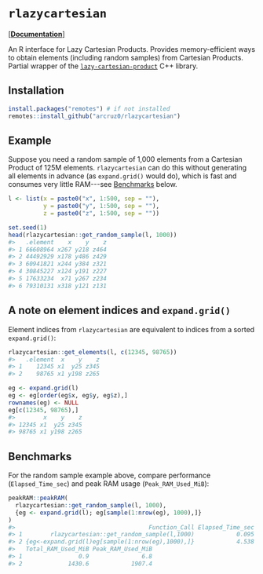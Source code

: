 # `rlazycartesian`

[[**Documentation**]](https://arcruz0.github.io/extra/rlazycartesian/)

An R interface for Lazy Cartesian Products. Provides memory-efficient ways to obtain elements (including random samples) from Cartesian Products. Partial wrapper of the [`lazy-cartesian-product`](https://github.com/tylerburdsall/lazy-cartesian-product) C++ library.

## Installation

``` r
install.packages("remotes") # if not installed
remotes::install_github("arcruz0/rlazycartesian")
```

## Example

Suppose you need a random sample of 1,000 elements from a Cartesian Product of 125M elements. `rlazycartesian` can do this without generating all elements in advance (as `expand.grid()` would do), which is fast and consumes very little RAM---see [Benchmarks](#benchmarks) below.

``` r
l <- list(x = paste0("x", 1:500, sep = ""),
          y = paste0("y", 1:500, sep = ""),
          z = paste0("z", 1:500, sep = ""))

set.seed(1)
head(rlazycartesian::get_random_sample(l, 1000))
#>   .element    x    y    z
#> 1 66608964 x267 y218 z464
#> 2 44492929 x178 y486 z429
#> 3 60941821 x244 y384 z321
#> 4 30845227 x124 y191 z227
#> 5 17633234  x71 y267 z234
#> 6 79310131 x318 y121 z131
```

## A note on element indices and `expand.grid()`

Element indices from `rlazycartesian` are equivalent to indices from a sorted `expand.grid()`:

``` r
rlazycartesian::get_elements(l, c(12345, 98765))
#>   .element  x    y    z
#> 1    12345 x1  y25 z345
#> 2    98765 x1 y198 z265

eg <- expand.grid(l)
eg <- eg[order(eg$x, eg$y, eg$z),]
rownames(eg) <- NULL
eg[c(12345, 98765),]
#>        x    y    z
#> 12345 x1  y25 z345
#> 98765 x1 y198 z265
```

## Benchmarks

For the random sample example above, compare performance (`Elapsed_Time_sec`) and peak RAM usage (`Peak_RAM_Used_MiB`):

``` r
peakRAM::peakRAM(
  rlazycartesian::get_random_sample(l, 1000),
  {eg <- expand.grid(l); eg[sample(1:nrow(eg), 1000),]}
)
#>                                      Function_Call Elapsed_Time_sec
#> 1        rlazycartesian::get_random_sample(l,1000)            0.095
#> 2 {eg<-expand.grid(l)eg[sample(1:nrow(eg),1000),]}            4.538
#>   Total_RAM_Used_MiB Peak_RAM_Used_MiB
#> 1                0.9               6.8
#> 2             1430.6            1907.4
```
